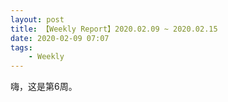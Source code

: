 ```yaml
---
layout: post
title: 【Weekly Report】2020.02.09 ~ 2020.02.15
date: 2020-02-09 07:07
tags:
    - Weekly
---
```


嗨，这是第6周。
